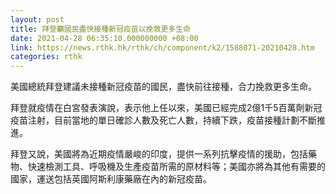 ```yaml
---
layout: post
title: 拜登籲國民盡快接種新冠疫苗以挽救更多生命
date: 2021-04-28 06:35:10.000000000 +08:00
link: https://news.rthk.hk/rthk/ch/component/k2/1588071-20210428.htm
categories: rthk
---
```


美國總統拜登建議未接種新冠疫苗的國民，盡快前往接種，合力挽救更多生命。

拜登就疫情在白宮發表演說，表示他上任以來，美國已經完成2億1千5百萬劑新冠疫苗注射，目前當地的單日確診人數及死亡人數，持續下跌，疫苗接種計劃不斷推進。

拜登又說，美國將為近期疫情嚴峻的印度，提供一系列抗擊疫情的援助，包括藥物、快速檢測工具、呼吸機及生產疫苗所需的原材料等；美國亦將為其他有需要的國家，運送包括英國阿斯利康藥廠在內的新冠疫苗。
